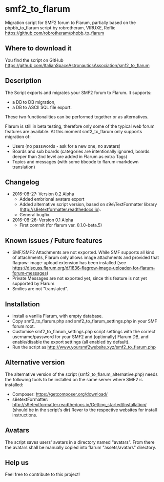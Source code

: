 # smf2_to_flarum
Migration script for SMF2 forum to Flarum, partially based on the phpbb_to_flarum script by robrotheram, VIRUXE, Reflic https://github.com/robrotheram/phpbb_to_flarum

## Where to download it
You find the script on GitHub
https://github.com/ItalianSpaceAstronauticsAssociation/smf2_to_flarum

## Description
The Script exports and migrates your SMF2 forum to Flarum. It supports:
- a DB to DB migration,
- a DB to ASCII SQL file export.

These two functionalities can be performed together or as alternatives.

Flarum is still in beta testing, therefore only some of the typical web forum features are available.
At this moment smf2_to_flarum only supports migration of:
- Users (no passwords - ask for a new one, no avatars)
- Boards and sub boards (categories are intentionally ignored, boards deeper than 2nd level are added in Flarum as extra Tags)
- Topics and messages (with some bbcode to flarum-markdown translation)

## Changelog
- 2016-08-27: Version 0.2 Alpha
  - Added embrional avatars export
  - Added alternative script version, based on s9e\TextFormatter library (http://s9etextformatter.readthedocs.io).
  - General bugfix.
- 2016-08-26: Version 0.1 Alpha
  - First commit (for flarum ver. 0.1.0-beta.5)

## Known issues / Future features
- SMF/SMF2 Attachments are not exported. While SMF supports all kind of attachments, Flarum only allows image attachments and provided that flagrow-image-upload extension has been installed (see https://discuss.flarum.org/d/1836-flagrow-image-uploader-for-flarum-forum-messages)
- Private Messages are not exported yet, since this feature is not yet supported by Flarum. 
- Smilies are not "translated".

## Installation
* Install a vanilla Flarum, with empty database.
* Copy smf2_to_flarum.php and smf2_to_flarum_settings.php in your SMF forum root.
* Customise smf2_to_flarum_settings.php script settings with the correct username/password for your SMF2 and (optionally) Flarum DB, and enable/disable the export settings (all enabled by default).
* Run the script as http://www.yoursmf2website.xyz/smf2_to_flarum.php

## Alternative version
The alternative version of the script (smf2_to_flarum_alternative.php) needs the following tools to be installed on the same server where SMF2 is installed:
- Composer: https://getcomposer.org/download/
- s9etextFormatter: http://s9etextformatter.readthedocs.io/Getting_started/Installation/ (should be in the script's dir)
Rever to the respective websites for install instructions.

## Avatars
The script saves users' avatars in a directory named "avatars". 
From there the avatars shall be manually copied into flarum "assets/avatars" directory.

## Help us
Feel free to contribute to this project!
